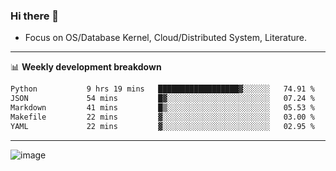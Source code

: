 ### Hi there 👋
<!-- * Daily Meditation via Leetcode/Competitive-Programming. -->
* Focus on OS/Database Kernel, Cloud/Distributed System, Literature.

-------

📊 **Weekly development breakdown**
<!--START_SECTION:waka-->

```txt
Python           9 hrs 19 mins   ██████████████████▓░░░░░░   74.91 %
JSON             54 mins         █▓░░░░░░░░░░░░░░░░░░░░░░░   07.24 %
Markdown         41 mins         █▒░░░░░░░░░░░░░░░░░░░░░░░   05.53 %
Makefile         22 mins         ▓░░░░░░░░░░░░░░░░░░░░░░░░   03.00 %
YAML             22 mins         ▓░░░░░░░░░░░░░░░░░░░░░░░░   02.95 %
```

<!--END_SECTION:waka-->

-------

<!-- [![Leetcode Stats](https://leetcard.jacoblin.cool/hzhang413?font=Fira+Mono)](https://leetcode.com/fxrc) -->
![image](./cyberpunk-ghost-in-the-shell.gif)
<!--![image](./gis-archive.png)-->
